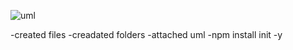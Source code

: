 ![uml](<Screenshot 2024-05-13 at 1.28.09 PM (2)-1.png>)

-created files
-creadated folders
-attached uml
-npm install init -y